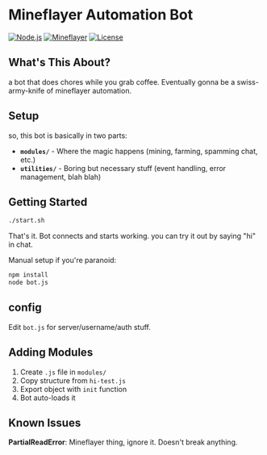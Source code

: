 # Mineflayer Automation Bot

[![Node.js](https://img.shields.io/badge/Node.js-18+-green.svg)](https://nodejs.org/)
[![Mineflayer](https://img.shields.io/badge/Mineflayer-Latest-blue.svg)](https://github.com/PrismarineJS/mineflayer)
[![License](https://img.shields.io/badge/License-MIT-yellow.svg)](LICENSE)

## What's This About?

a bot that does chores while you grab coffee. Eventually gonna be a swiss-army-knife of mineflayer automation.

## Setup

so, this bot is basically in two parts:
- **`modules/`** - Where the magic happens (mining, farming, spamming chat, etc.)
- **`utilities/`** - Boring but necessary stuff (event handling, error management, blah blah)

## Getting Started

```bash
./start.sh
```

That's it. Bot connects and starts working. you can try it out by saying "hi" in chat.

Manual setup if you're paranoid:
```bash
npm install
node bot.js
```

## config

Edit `bot.js` for server/username/auth stuff.

## Adding Modules

1. Create `.js` file in `modules/`
2. Copy structure from `hi-test.js`
3. Export object with `init` function
4. Bot auto-loads it

## Known Issues

**PartialReadError**: Mineflayer thing, ignore it. Doesn't break anything.